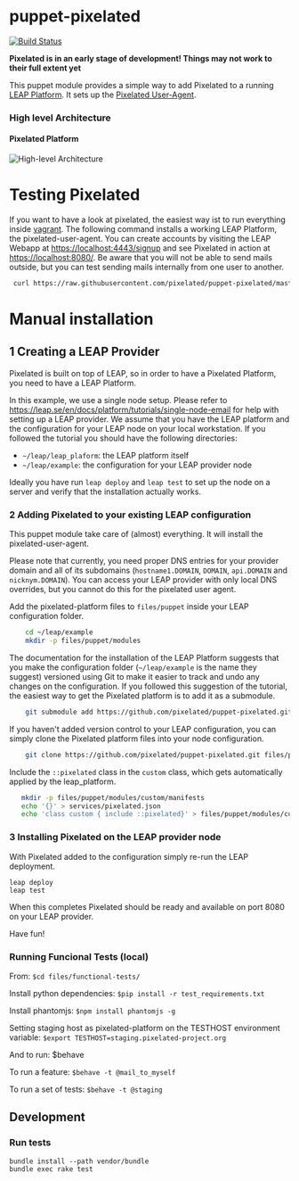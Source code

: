 puppet-pixelated
================

[![Build Status](https://snap-ci.com/pixelated/puppet-pixelated/branch/master/build_image)](https://snap-ci.com/pixelated/puppet-pixelated/branch/master)

**Pixelated is in an early stage of development! Things may not work to their full extent yet**

This puppet module provides a simple way to add Pixelated to a running [LEAP Platform](https://leap.se/en/docs/platform).
It sets up the [Pixelated User-Agent](https://github.com/pixelated/pixelated-user-agent).

### High level Architecture
#### Pixelated Platform

![High-level Architecture](https://raw.githubusercontent.com/pixelated/website/master/assets/images/pixelated-user-agent.png)


Testing Pixelated
=================

If you want to have a look at pixelated, the easiest way ist to run everything inside [vagrant](https://www.vagrantup.com/). The following command
installs a working LEAP Platform, the pixelated-user-agent. You can create accounts
by visiting the LEAP Webapp at <https://localhost:4443/signup> and see Pixelated in action at <https://localhost:8080/>.
Be aware that you will not be able to send mails outside, but you can test sending mails internally from one user to another.

```bash
 curl https://raw.githubusercontent.com/pixelated/puppet-pixelated/master/vagrant_platform.sh | sh
```

Manual installation
===================

## 1 Creating a LEAP Provider

Pixelated is built on top of LEAP, so in order to have a Pixelated Platform, you need to have a LEAP Platform.

In this example, we use a single node setup. Please refer to <https://leap.se/en/docs/platform/tutorials/single-node-email> for help with setting up a LEAP provider.
We assume that you have the LEAP platform and the configuration for your LEAP node on your local workstation. If you followed the tutorial you should have the following directories:

* `~/leap/leap_plaform`: the LEAP platform itself
* `~/leap/example`: the configuration for your LEAP provider node

Ideally you have run `leap deploy` and `leap test` to set up the node on a server and verify that the installation actually works.


### 2 Adding Pixelated to your existing LEAP configuration

This puppet module take care of (almost) everything. It will install the pixelated-user-agent.

Please note that currently, you need proper DNS entries for your provider domain and all of its subdomains (`hostname1.DOMAIN`, `DOMAIN`, `api.DOMAIN` and `nicknym.DOMAIN`).
You can access your LEAP provider with only local DNS overrides, but you cannot do this for the pixelated user agent.

Add the pixelated-platform files to `files/puppet` inside your LEAP configuration folder.

```bash
    cd ~/leap/example
    mkdir -p files/puppet/modules
```


The documentation for the installation of the LEAP Platform suggests that you make the configuration folder (`~/leap/example` is the name they suggest) versioned using Git to make it easier to track and undo any changes on the configuration. If you followed this suggestion of the tutorial, the easiest way to get the Pixelated platform is to add it as a submodule.

```bash
    git submodule add https://github.com/pixelated/puppet-pixelated.git files/puppet/modules/pixelated
```

If you haven't added version control to your LEAP configuration, you can simply clone the Pixelated platform files into your node configuration.

```bash
    git clone https://github.com/pixelated/puppet-pixelated.git files/puppet/modules/pixelated
```

Include the `::pixelated` class in the `custom` class, which gets automatically applied by the leap_platform.

```bash
   mkdir -p files/puppet/modules/custom/manifests
   echo '{}' > services/pixelated.json
   echo 'class custom { include ::pixelated}' > files/puppet/modules/custom/manifests/init.pp
```


### 3 Installing Pixelated on the LEAP provider node

With Pixelated added to the configuration simply re-run the LEAP deployment.

    leap deploy
    leap test

When this completes Pixelated should be ready and available on port 8080 on your LEAP provider.

Have fun!


### Running Funcional Tests (local)

From:
```$cd files/functional-tests/```

Install python dependencies:
```$pip install -r test_requirements.txt```

Install phantomjs:
```$npm install phantomjs -g```

Setting staging host as pixelated-platform on the TESTHOST environment variable:
```$export TESTHOST=staging.pixelated-project.org```

And to run:
$behave

To run a feature:
```$behave -t @mail_to_myself```

To run a set of tests:
```$behave -t @staging```

## Development

### Run tests

    bundle install --path vendor/bundle
    bundle exec rake test
